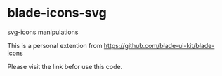 # blade-icons-svg
svg-icons manipulations


This is a personal extention from https://github.com/blade-ui-kit/blade-icons

Please visit the link befor use this code.

